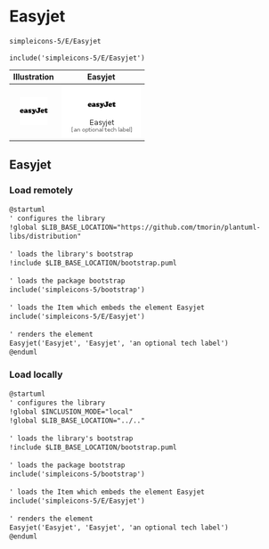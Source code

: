 # Easyjet


```text
simpleicons-5/E/Easyjet
```

```text
include('simpleicons-5/E/Easyjet')
```



| Illustration | Easyjet |
| :---: | :---: |
| ![illustration for Illustration](../../simpleicons-5/E/Easyjet.png) | ![illustration for Easyjet](../../simpleicons-5/E/Easyjet.Local.png) |




## Easyjet

### Load remotely
```plantuml
@startuml
' configures the library
!global $LIB_BASE_LOCATION="https://github.com/tmorin/plantuml-libs/distribution"

' loads the library's bootstrap
!include $LIB_BASE_LOCATION/bootstrap.puml

' loads the package bootstrap
include('simpleicons-5/bootstrap')

' loads the Item which embeds the element Easyjet
include('simpleicons-5/E/Easyjet')

' renders the element
Easyjet('Easyjet', 'Easyjet', 'an optional tech label')
@enduml
```

### Load locally
```plantuml
@startuml
' configures the library
!global $INCLUSION_MODE="local"
!global $LIB_BASE_LOCATION="../.."

' loads the library's bootstrap
!include $LIB_BASE_LOCATION/bootstrap.puml

' loads the package bootstrap
include('simpleicons-5/bootstrap')

' loads the Item which embeds the element Easyjet
include('simpleicons-5/E/Easyjet')

' renders the element
Easyjet('Easyjet', 'Easyjet', 'an optional tech label')
@enduml
```

